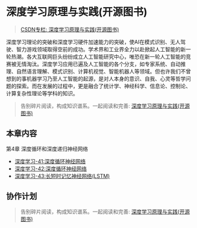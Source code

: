 # 深度学习原理与实践(开源图书)

> [CSDN专栏: 深度学习原理与实践(开源图书)](https://blog.csdn.net/column/details/27839.html)

深度学习理论的突破和深度学习硬件加速能力的突破，使AI在模式识别、无人驾驶、智力游戏领域取得空前的成功。学术界和工业界全力以赴掀起人工智能的新一轮热潮。各大互联网巨头纷纷成立人工智能研究中心，唯恐在新一轮人工智能的竞赛被无情淘汰。深度学习应用已遍及人工智能的各个分支，如专家系统、自动推理、自然语言理解、模式识别、计算机视觉、智能机器人等领域。但也许我们不曾想到的事机器学习乃至人工智能的起源，是对人本身的意识、自我、心灵等哲学问题的探索。而在发展的过程中，更是融合了统计学、神经科学、信息论、控制论、计算复杂性理论等学科的知识。

> 告别碎片阅读，构成知识谱系。一起阅读和完善: [深度学习原理与实践(开源图书)](https://github.com/media-tm/MTOpenML)

## 本章内容

第4章 深度循环和深度递归神经网络

- [深度学习-41:深度循环神经网络](./41-ai-recurrent-nn.md)
- [深度学习-42:深度循环神经网络](./42-ai-recursive-nn.md)
- [深度学习-43:长短时记忆神经网络(LSTM)](./43-ai-lstm.md)

## 协作计划

> 告别碎片阅读，构成知识谱系。一起阅读和完善: [深度学习原理与实践(开源图书)](https://github.com/media-tm/MTOpenML)